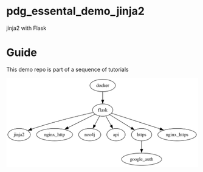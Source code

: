 # pdg_essental_demo_jinja2
jinja2 with Flask


# Guide

This demo repo is part of a sequence of tutorials

![sequence of demos](https://raw.githubusercontent.com/allofphysicsgraph/pdg_essential_demo_docker/refs/heads/main/tutorials_dependency_graph.svg)
